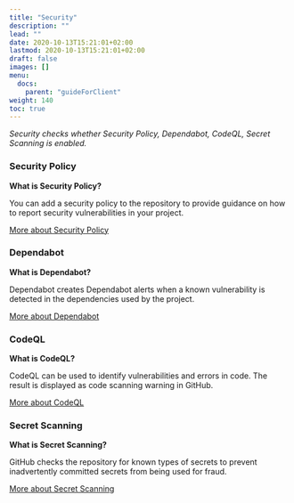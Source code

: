 ```yaml
---
title: "Security"
description: ""
lead: ""
date: 2020-10-13T15:21:01+02:00
lastmod: 2020-10-13T15:21:01+02:00
draft: false
images: []
menu:
  docs:
    parent: "guideForClient"
weight: 140
toc: true
---
```


_Security checks whether Security Policy, Dependabot, CodeQL, Secret Scanning is enabled._

### Security Policy

**What is Security Policy?**

You can add a security policy to the repository to provide guidance on how to report security vulnerabilities in your project.

[More about Security Policy](https://docs.github.com/en/enterprise-server@3.6/code-security/getting-started/adding-a-security-policy-to-your-repository)

### Dependabot

**What is Dependabot?**

Dependabot creates Dependabot alerts when a known vulnerability is detected in the dependencies used by the project.

[More about Dependabot](https://docs.github.com/en/code-security/dependabot/dependabot-alerts)

### CodeQL

**What is CodeQL?**

CodeQL can be used to identify vulnerabilities and errors in code. The result is displayed as code scanning warning in GitHub.

[More about CodeQL](https://docs.github.com/en/code-security/code-scanning/introduction-to-code-scanning/about-code-scanning-with-codeql)

### Secret Scanning

**What is Secret Scanning?**

GitHub checks the repository for known types of secrets to prevent inadvertently committed secrets from being used for fraud.

[More about Secret Scanning](https://docs.github.com/en/code-security/secret-scanning/about-secret-scanning)
